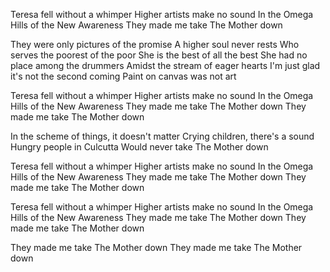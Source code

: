 Teresa fell without a whimper
Higher artists make no sound
In the Omega Hills of the New Awareness
They made me take The Mother down

They were only pictures of the promise
A higher soul never rests
Who serves the poorest of the poor
She is the best of all the best
She had no place among the drummers
Amidst the stream of eager hearts
I'm just glad it's not the second coming
Paint on canvas was not art

Teresa fell without a whimper
Higher artists make no sound
In the Omega Hills of the New Awareness
They made me take The Mother down
They made me take The Mother down

In the scheme of things, it doesn't matter
Crying children, there's a sound
Hungry people in Culcutta
Would never take The Mother down

Teresa fell without a whimper
Higher artists make no sound
In the Omega Hills of the New Awareness
They made me take The Mother down
They made me take The Mother down

Teresa fell without a whimper
Higher artists make no sound
In the Omega Hills of the New Awareness
They made me take The Mother down
They made me take The Mother down

They made me take The Mother down
They made me take The Mother down
